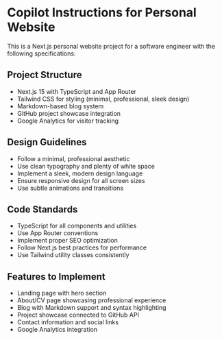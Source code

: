 <!-- Use this file to provide workspace-specific custom instructions to Copilot. For more details, visit https://code.visualstudio.com/docs/copilot/copilot-customization#_use-a-githubcopilotinstructionsmd-file -->

# Copilot Instructions for Personal Website

This is a Next.js personal website project for a software engineer with the following specifications:

## Project Structure
- Next.js 15 with TypeScript and App Router
- Tailwind CSS for styling (minimal, professional, sleek design)
- Markdown-based blog system
- GitHub project showcase integration
- Google Analytics for visitor tracking

## Design Guidelines
- Follow a minimal, professional aesthetic
- Use clean typography and plenty of white space
- Implement a sleek, modern design language
- Ensure responsive design for all screen sizes
- Use subtle animations and transitions

## Code Standards
- TypeScript for all components and utilities
- Use App Router conventions
- Implement proper SEO optimization
- Follow Next.js best practices for performance
- Use Tailwind utility classes consistently

## Features to Implement
- Landing page with hero section
- About/CV page showcasing professional experience
- Blog with Markdown support and syntax highlighting
- Project showcase connected to GitHub API
- Contact information and social links
- Google Analytics integration

